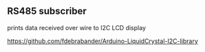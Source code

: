 ## RS485 subscriber

prints data received over wire to I2C LCD display

https://github.com/fdebrabander/Arduino-LiquidCrystal-I2C-library
